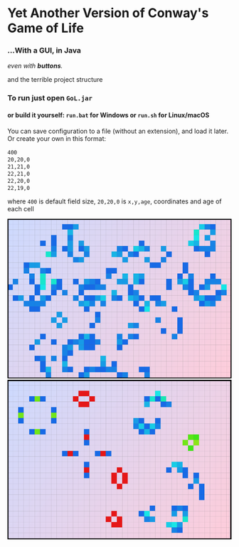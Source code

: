 # Yet Another Version of Conway's Game of Life
### ...With a GUI, in Java
*even with ***buttons***.*

and the terrible project structure

### To run just open ```GoL.jar```

#### or build it yourself: ```run.bat``` for Windows or ```run.sh``` for Linux/macOS

You can save configuration to
a file (without an extension), and load it later. Or create your own in this format:
```
400
20,20,0
21,21,0
22,21,0
22,20,0
22,19,0

```

where ```400``` is default field size, ```20,20,0``` is ```x,y,age```, coordinates and age of each cell

![screenshot 1](images/image.png)
![screenshot 2](images/image2.png)

